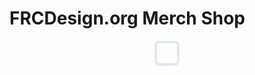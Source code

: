 # FRCDesign.org Merch Shop

<html>
<script async
  src="https://js.stripe.com/v3/buy-button.js">
</script>

<center>
<div style="border: 4px solid #e2e8f0; border-radius: 0.5rem; width:fit-content; padding: 1rem;">
  <stripe-buy-button
    buy-button-id="buy_btn_1Rqyj6RLFNRB375uCJB4MlvT"
    publishable-key="pk_test_51Rqy1ERLFNRB375uMKRIFomBVtZlRUQwbcKcjOO1CGANC8LELpzPkxzr9w0Z4YxDU4R7gB1k4M80L8guEtTQ1suJ005dw32Id1"
  >
  </stripe-buy-button>
</div>
</center>
</html>